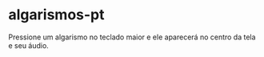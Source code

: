 # algarismos-pt
Pressione um algarismo no teclado maior e ele aparecerá no centro da tela e seu áudio.
